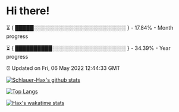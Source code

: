 # Hi there!

⏳ { █████░░░░░░░░░░░░░░░░░░░░░░░░░ } - 17.84% - Month progress

⏳ { ██████████░░░░░░░░░░░░░░░░░░░░ } - 34.39% - Year progress

⏰ Updated on Fri, 06 May 2022 12:44:33 GMT


[![Schlauer-Hax's github stats](https://github-readme-stats.vercel.app/api?username=Schlauer-Hax&show_icons=true&theme=dark&count_private=true)](https://github.com/Schlauer-Hax)


[![Top Langs](https://github-readme-stats.vercel.app/api/top-langs/?username=Schlauer-Hax&layout=compact&theme=dark)](https://github.com/Schlauer-Hax?tab=repositories)


[![Hax's wakatime stats](https://github-readme-stats.vercel.app/api/wakatime?username=Hax&theme=dark)](https://wakatime.com/@Hax)


